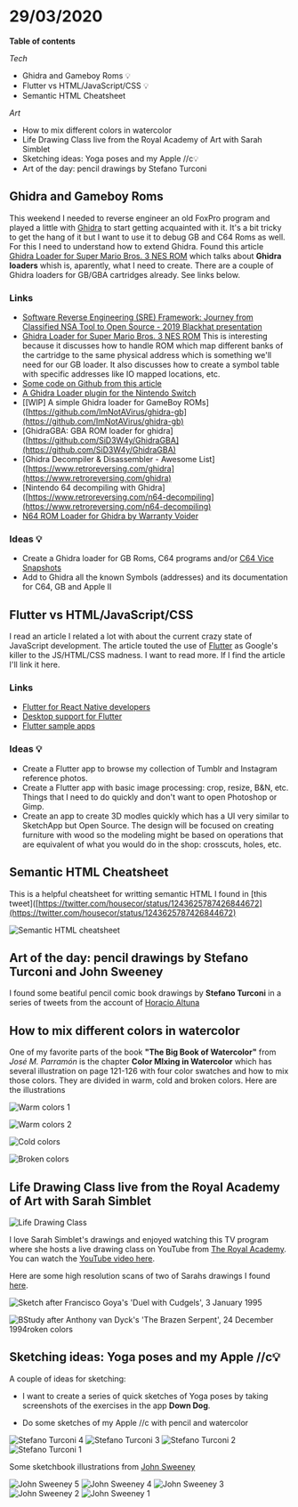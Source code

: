 # 29/03/2020

**Table of contents**

*Tech*

- Ghidra and Gameboy Roms 💡
- Flutter vs HTML/JavaScript/CSS 💡
- Semantic HTML Cheatsheet

*Art*

- How to mix different colors in watercolor
- Life Drawing Class live from the Royal Academy of Art with Sarah Simblet
- Sketching ideas: Yoga poses and my Apple //c💡
- Art of the day: pencil drawings by Stefano Turconi

## Ghidra and Gameboy Roms

This weekend I needed to reverse engineer an old FoxPro program and played a little with [Ghidra](https://ghidra-sre.org/) to start getting acquainted with it. It's a bit tricky to get the hang of it but I want to use it to debug GB and C64 Roms as well. For this I need to understand how to extend Ghidra. Found this article [Ghidra Loader for Super Mario Bros. 3 NES ROM](https://smb3.bf0.org/ghidra-loader/ghidra-plugin/2019-08-20-ghidra-loader/) which talks about **Ghidra loaders** whish is, aparently, what I need to create. There are a couple of Ghidra loaders for GB/GBA cartridges already. See links below.

### Links

- [Software Reverse Engineering (SRE) Framework: Journey from Classified NSA Tool to Open Source - 2019 Blackhat presentation](files/2020-03-29/blackhat2019.pdf)
- [Ghidra Loader for Super Mario Bros. 3 NES ROM](https://smb3.bf0.org/ghidra-loader/ghidra-plugin/2019-08-20-ghidra-loader/) This is interesting because it discusses how to handle ROM which map different banks of the cartridge to the same physical address which is something we'll need for our GB loader. It also discusses how to create a symbol table with specific addresses like IO mapped locations, etc.
- [Some code on Github from this article](https://github.com/fortenbt/Ghidra-SMB3INES-Loader)
- [A Ghidra Loader plugin for the Nintendo Switch](https://github.com/Adubbz/Ghidra-Switch-Loader)
- [[WIP] A simple Ghidra loader for GameBoy ROMs]([https://github.com/ImNotAVirus/ghidra-gb](https://github.com/ImNotAVirus/ghidra-gb)
- [GhidraGBA: GBA ROM loader for ghidra]([https://github.com/SiD3W4y/GhidraGBA](https://github.com/SiD3W4y/GhidraGBA)
- [Ghidra Decompiler & Disassembler - Awesome List]([https://www.retroreversing.com/ghidra](https://www.retroreversing.com/ghidra)
- [Nintendo 64 decompiling with Ghidra]([https://www.retroreversing.com/n64-decompiling](https://www.retroreversing.com/n64-decompiling)
- [N64 ROM Loader for Ghidra by Warranty Voider]([https://github.com/zeroKilo/N64LoaderWV](https://github.com/zeroKilo/N64LoaderWV))

### Ideas 💡

- Create a Ghidra loader for GB Roms, C64 programs and/or [C64 Vice Snapshots]([https://vice-emu.sourceforge.io/vice_9.html](https://vice-emu.sourceforge.io/vice_9.html))
- Add to Ghidra all the known Symbols (addresses) and its documentation for C64, GB and Apple II

## Flutter vs HTML/JavaScript/CSS

I read an article I related a lot with about the current crazy state of JavaScript development. The article touted the use of [Flutter](https://flutter.dev/) as Google's killer to the JS/HTML/CSS madness. I want to read more. If I find the article I'll link it here.

### Links

- [Flutter for React Native developers](https://flutter.dev/docs/get-started/flutter-for/react-native-devs)
- [Desktop support for Flutter](https://flutter.dev/desktop)
- [Flutter sample apps](https://github.com/flutter/samples/tree/master/gallery)

### Ideas 💡

- Create a Flutter app to browse my collection of Tumblr and Instagram reference photos.
- Create a Flutter app with basic image processing: crop, resize, B&N, etc. Things that I need to do quickly and don't want to open Photoshop or Gimp.
- Create an app to create 3D modles quickly which has a UI very similar to SketchApp but Open Source. The design will be focused on creating furniture with wood so the modeling might be based on operations that are equivalent of what you would do in the shop: crosscuts, holes, etc.

## Semantic HTML Cheatsheet

This is a helpful cheatsheet for writting semantic HTML I found in [this tweet]([https://twitter.com/housecor/status/1243625787426844672](https://twitter.com/housecor/status/1243625787426844672)

![Semantic HTML cheatsheet](imgs/2020-03-29/html-semantic-flowchart.jpeg)

## Art of the day: pencil drawings by Stefano Turconi and John Sweeney

I found some beatiful pencil comic book drawings by **Stefano Turconi** in a series of tweets from the account of [Horacio Altuna](https://twitter.com/HoracioAltuna/status/1243670603065851905/photo/1)

## How to mix different colors in watercolor

One of my favorite parts of the book **"The Big Book of Watercolor"** from *José M. Parramón* is the chapter **Color MIxing in Watercolor** which has several illustration on page 121-126 with four color swatches and how to mix those colors. They are divided in warm, cold and broken colors. Here are the illustrations

![Warm colors 1](imgs/2020-03-29/watercolors-warm-colors-1.png)

![Warm colors 2](imgs/2020-03-29/watercolors-warm-colors-2.png)

![Cold colors](imgs/2020-03-29/watercolors-cold-colors.png)

![Broken colors](imgs/2020-03-29/watercolors-broken-colors.png)

## Life Drawing Class live from the Royal Academy of Art with Sarah Simblet

![Life Drawing Class](imgs/2020-03-29/sarah-simblet-anatomy-class.png)

I love Sarah Simblet's drawings and enjoyed watching this TV program where she hosts a live drawing class on YouTube from [The Royal Academy](https://www.royalacademy.org.uk/). You can watch the [YouTube video here](https://www.youtube.com/watch?v=O4nWj_87Njs).

Here are some high resolution scans of two of Sarahs drawings I found [here](https://www.royalacademy.org.uk/art-artists/name/sarah-simblet).

![Sketch after Francisco Goya's 'Duel with Cudgels', 3 January 1995](imgs/2020-03-29/sarah-simblet-1.jpeg)

![BStudy after Anthony van Dyck's 'The Brazen Serpent', 24 December 1994roken colors](imgs/2020-03-29/sarah-simblet-2.jpeg)

## Sketching ideas: Yoga poses and my Apple //c💡

A couple of ideas for sketching:

- I want to create a series of quick sketches  of Yoga poses by taking screenshots of the exercises in the app **Down Dog**.

- Do some sketches of my Apple //c with pencil and watercolor

![Stefano Turconi 4](imgs/2020-03-29/stefano-turconi-4.jpeg)
![Stefano Turconi 3](imgs/2020-03-29/stefano-turconi-3.jpeg)
![Stefano Turconi 2](imgs/2020-03-29/stefano-turconi-2.jpeg)
![Stefano Turconi 1](imgs/2020-03-29/stefano-turconi-1.jpeg)

Some sketchbook illustrations from [John Sweeney](https://twitter.com/johnsweeney2147)

![John Sweeney 5](imgs/2020-03-29/john-sweeney-5.jpeg)
![John Sweeney 4](imgs/2020-03-29/john-sweeney-4.jpeg)
![John Sweeney 3](imgs/2020-03-29/john-sweeney-3.jpeg)
![John Sweeney 2](imgs/2020-03-29/john-sweeney-2.jpeg)
![John Sweeney 1](imgs/2020-03-29/john-sweeney-1.jpeg)
